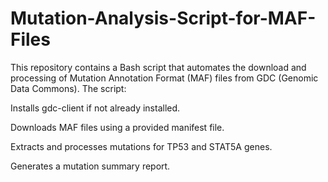 # Mutation-Analysis-Script-for-MAF-Files
This repository contains a Bash script that automates the download and processing of Mutation Annotation Format (MAF) files from GDC (Genomic Data Commons). The script:

Installs gdc-client if not already installed.

Downloads MAF files using a provided manifest file.

Extracts and processes mutations for TP53 and STAT5A genes.

Generates a mutation summary report.
